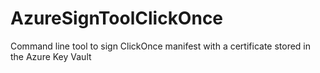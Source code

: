 # AzureSignToolClickOnce
Command line tool to sign ClickOnce manifest with a certificate stored in the Azure Key Vault
